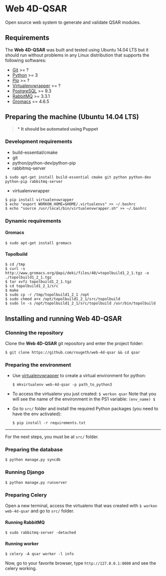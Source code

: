 # Web 4D-QSAR
Open source web system to generate and validate QSAR modules.



## Requirements

The **Web 4D-QSAR** was built and tested using Ubuntu 14.04 LTS but it should run without problems in any Linux distribution that supports the following softwares: 

* [Git](http://git-scm.com/) >= ?
* [Python](https://www.python.org/) >= 3
* [Pip](http://www.pip-installer.org/en/latest/) >= ?
* [Virtualenvwrapper](http://virtualenvwrapper.readthedocs.org/en/latest/) >= ?
* [PostgreSQL](http://www.postgresql.org/) >= 9.3
* [RabbitMQ](https://www.rabbitmq.com/) >= 3.3.1
* [Gromacs](https://gromacs.org) == 4.6.5


## Preparing the machine (Ubuntu 14.04 LTS)

> **\* It should be automated using Puppet**


### Development requirements

* build-essential/cmake
* git
* python/python-dev/python-pip
* rabbitmq-server

```
$ sudo apt-get install build-essential cmake git python python-dev python-pip rabbitmq-server
```

* virtualenvwrapper

```
$ pip install virtualenvwrapper
$ echo "export WORKON_HOME=$HOME/.virtualenvs" >> ~/.bashrc
$ echo "source /usr/local/bin/virtualenvwrapper.sh" >> ~/.bashrc
```

### Dynamic requirements

#### Gromacs

```
$ sudo apt-get install gromacs
```

#### Topolbuild

```
$ cd /tmp
$ curl -s http://www.gromacs.org/@api/deki/files/40/=topolbuild1_2_1.tgz -o ./topolbuild1_2_1.tgz
$ tar xvfz topolbuild1_2_1.tgz
$ cd topolbuild1_2_1/src
$ make
$ sudo cp -r /tmp/topolbuild1_2_1 /opt
$ sudo chmod a+x /opt/topolbuild1_2_1/src/topolbuild
$ sudo ln -s /opt/topolbuild1_2_1/src/topolbuild /usr/bin/topolbuild
```

## Installing and running Web 4D-QSAR

### Clonning the repository

Clone the **Web 4D-QSAR** git repository and enter the project folder:

`$ git clone https://github.com/rougeth/web-4d-qsar && cd qsar`

### Preparing the environment

- Use [virtualenvwrapper](http://virtualenvwrapper.readthedocs.org/en/latest/) to create a virtual environment for python:

	`$ mkvirtualenv web-4d-qsar -p path_to_python3`
	

- To access the virtualenv you just created: `$ workon qsar`
	Note that you will see the name of the environment in the PS1 variable: `(env_name) $`

- Go to `src/` folder and install the required Python packages (you need to have the env activated):

	`$ pip install -r requirements.txt`

---

For the next steps, you must be at `src/` folder.

### Preparing the database

`$ python manage.py syncdb`

### Running Django

`$ python manage.py runserver`

### Preparing Celery

Open a new terminal, access the virtualenv that was created with `$ workon web-4d-qsar` and go to `src/` folder.

#### Running RabbitMQ

`$ sudo rabbitmq-server -detached`

#### Running worker

`$ celery -A qsar worker -l info`

Now, go to your favorite browser, type `http://127.0.0.1:8000` and see the celery working.
